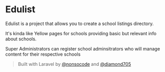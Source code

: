 # Edulist
Edulist is a project that allows you to create a school listings directory. 

It's kinda like Yellow pages for schools providing basic but relevant info about schools. 

Super Administrators can register school adminsitrators who will manage content for their respective schools

> Built with Laravel by [@nonsocode](http://github.com/nonsocode) and [@diamond705](https://github.com/Diamond705)